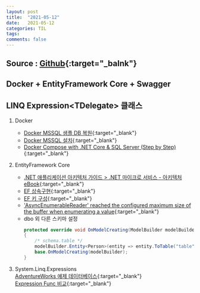 ```yaml
---
layout: post
title:  "2021-05-12"
date:   2021-05-12
categories: TIL
tags: 
comments: false
---
```

## Source : [Github](https://github.com/tweveloper/EF-LINQ-Expression){:target="_balnk"}
## Docker + EntityFramework Core + Swagger 
## LINQ Expression&lt;TDelegate&gt; 클래스
1. Docker
    - [Docker MSSQL 샘플 DB 복원](https://docs.microsoft.com/ko-kr/sql/linux/tutorial-restore-backup-in-sql-server-container?view=sql-server-ver15){:target="_blank"}
    - [Docker MSSQL 설치](https://docs.microsoft.com/ko-kr/sql/linux/quickstart-install-connect-docker?view=sql-server-ver15&pivots=cs1-bash){:target="_blank"}
    - [Docker Compose with .NET Core & SQL Server (Step by Step)](https://www.youtube.com/watch?v=4V7CwC_4oss){:target="_blank"}
    
2. EntityFramework Core
    - [.NET 애플리케이션 아키텍처 가이드 > .NET 마이크로 서비스 - 아키텍처 eBook](https://docs.microsoft.com/ko-kr/dotnet/architecture/microservices/microservice-ddd-cqrs-patterns/infrastructure-persistence-layer-implementation-entity-framework-core){:target="_blank"}
    - [EF 상속구현](https://docs.microsoft.com/ko-kr/aspnet/core/data/ef-mvc/inheritance?view=aspnetcore-5.0){:target="_blank"}
    - [EF 키 구성](https://docs.microsoft.com/ko-kr/ef/core/modeling/keys?tabs=data-annotations){:target="_blank"}
    - ['AsyncEnumerableReader' reached the configured maximum size of the buffer when enumerating a value](https://stackoverflow.com/questions/58986882/asyncenumerablereader-reached-the-configured-maximum-size-of-the-buffer-when-e){:target="_blank"}
    - dbo 외 다른 스키마 설정
        ```c#
        protected override void OnModelCreating(ModelBuilder modelBuilder)
        {
            /* schema.table */
            modelBuilder.Entity<Person>(entity => entity.ToTable("table","schema"));
            base.OnModelCreating(modelBuilder);
        }
        ```

3. System.Linq.Expressions  
[AdventureWorks 예제 데이터베이스](https://docs.microsoft.com/ko-kr/sql/samples/adventureworks-install-configure?view=sql-server-ver15&tabs=ssms){:target="_blank"}  
[Expression Func 비교](https://www.infozoneus.com/blog/2019/10/22/performance-between-expression-and-func/){:target="_blank"}
```C#

```